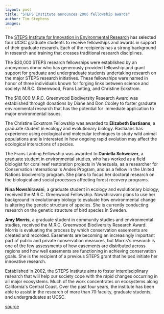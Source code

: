 ```yaml
---
layout: post
title: "STEPS Institute announces 2006 fellowship awards"
author: Tim Stephens
images:
---
```


The [STEPS Institute for Innovation in Environmental Research][1] has selected four UCSC graduate students to receive fellowships and awards in support of their graduate research. Each of the recipients has a strong background in research and training that crosses traditional research disciplines.

The $20,000 STEPS research fellowships were established by an anonymous donor who has generously provided fellowship and grant support for graduate and undergraduate students undertaking research on the major STEPS research initiatives. These fellowships were named in honor of three individuals known for forging links between science and society: M.R.C. Greenwood, Frans Lanting, and Christine Eckstrom.

The $10,000 M.R.C. Greenwood Biodiversity Research Award was established through donations by Diane and Don Cooley to foster graduate environmental research that has the potential for immediate application to major environmental issues.

The Christine Eckstrom Fellowship was awarded to **Elizabeth Bastiaans**, a graduate student in ecology and evolutionary biology. Bastiaans has experience using ecological and molecular techniques to study wild animal populations and is interested in how ongoing rapid evolution may affect the ecological interactions of species.

The Frans Lanting Fellowship was awarded to **Daniella Schweizer**, a graduate student in environmental studies, who has worked as a field biologist for coral reef restoration projects in Venezuela, as a researcher for Conservation International's Andes Program, and as a fellow in the United Nations biodiversity program. She plans to focus her doctoral research on the biological and social processes affecting forest recovery programs.

**Nina Nowshiravani**, a graduate student in ecology and evolutionary biology, received the M.R.C. Greenwood Fellowship. Nowshiravani plans to use her background in evolutionary biology to evaluate how environmental change is altering the genetic structure of species. She is currently conducting research on the genetic structure of bird species in Sweden.

**Amy Morris,** a graduate student in community studies and environmental studies, received the M.R.C. Greenwood Biodiversity Research Award. Morris is evaluating the process by which conservation easements are created and recorded. Easements are becoming an increasingly important part of public and private conservation measures, but Morris's research is one of the few assessments of how easements are distributed across regions and how well easements are functioning in achieving conservation goals. She is the recipient of a previous STEPS grant that helped initiate her innovative research.

Established in 2002, the STEPS Institute aims to foster interdisciplinary research that will help our society cope with the rapid changes occurring in all major ecosystems. Much of the work concentrates on ecosystems along California's Central Coast. Over the past four years, the institute has been able to assist in the research of more than 70 faculty, graduate students, and undergraduates at UCSC.   

[1]: http://www.steps.ucsc.edu/

[source](http://www1.ucsc.edu/currents/05-06/06-19/steps.asp "Permalink to steps")
